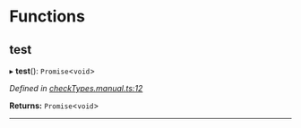 

# Functions

<a id="test"></a>

##  test

▸ **test**(): `Promise`<`void`>

*Defined in [checkTypes.manual.ts:12](https://github.com/polkadot-js/api/blob/168b12d/packages/api/src/checkTypes.manual.ts#L12)*

**Returns:** `Promise`<`void`>

___

